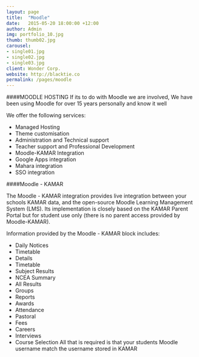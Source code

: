 ```yaml
---
layout: page
title:  "Moodle"
date:   2015-05-20 18:00:00 +12:00
author: Admin
img: portfolio_10.jpg
thumb: thumb02.jpg
carousel:
- single01.jpg
- single02.jpg
- single03.jpg
client: Wonder Corp.
website: http://blacktie.co
permalink: /pages/moodle
---
```

####MOODLE HOSTING
If its to do with Moodle we are involved, We have been using Moodle for over 15 years personally and know it well

We offer the following services:

- Managed Hosting
- Theme customisation
- Administration and Technical support
- Teacher support and Professional Development
- Moodle-KAMAR Integration
- Google Apps integration
- Mahara integration
- SSO integration

####Moodle - KAMAR

The Moodle - KAMAR integration provides live integration between your schools KAMAR data, and the open-source Moodle Learning Management System (LMS). Its implementation is closely based on the KAMAR Parent Portal but for student use only (there is no parent access provided by Moodle-KAMAR).

Information provided by the Moodle - KAMAR block includes:

- Daily Notices
- Timetable
- Details
- Timetable
- Subject Results
- NCEA Summary
- All Results
- Groups
- Reports
- Awards
- Attendance
- Pastoral
- Fees
- Careers
- Interviews
- Course Selection
All that is required is that your students Moodle username match the username stored in KAMAR
